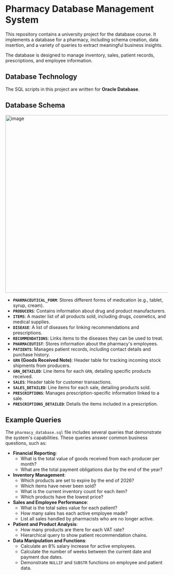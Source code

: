 # Pharmacy Database Management System

This repository contains a university project for the database course. It implements a database for a pharmacy, including schema creation, data insertion, and a variety of queries to extract meaningful business insights.

The database is designed to manage inventory, sales, patient records, prescriptions, and employee information.

## Database Technology

The SQL scripts in this project are written for **Oracle Database**.

## Database Schema

<img width="1243" height="552" alt="image" src="https://github.com/user-attachments/assets/04c61357-ff32-4dcc-af62-1dd35deaafd1" />

-   **`PHARMACEUTICAL_FORM`**: Stores different forms of medication (e.g., tablet, syrup, cream).
-   **`PRODUCERS`**: Contains information about drug and product manufacturers.
-   **`ITEMS`**: A master list of all products sold, including drugs, cosmetics, and medical supplies.
-   **`DISEASE`**: A list of diseases for linking recommendations and prescriptions.
-   **`RECOMMENDATIONS`**: Links items to the diseases they can be used to treat.
-   **`PHARMACEUTIST`**: Stores information about the pharmacy's employees.
-   **`PATIENTS`**: Manages patient records, including contact details and purchase history.
-   **`GRN` (Goods Received Note)**: Header table for tracking incoming stock shipments from producers.
-   **`GRN_DETAILED`**: Line items for each `GRN`, detailing specific products received.
-   **`SALES`**: Header table for customer transactions.
-   **`SALES_DETAILED`**: Line items for each sale, detailing products sold.
-   **`PRESCRIPTIONS`**: Manages prescription-specific information linked to a sale.
-   **`PRESCRIPTIONS_DETAILED`**: Details the items included in a prescription.

## Example Queries

The `pharmacy_database.sql` file includes several queries that demonstrate the system's capabilities. These queries answer common business questions, such as:

-   **Financial Reporting**:
    -   What is the total value of goods received from each producer per month?
    -   What are the total payment obligations due by the end of the year?
-   **Inventory Management**:
    -   Which products are set to expire by the end of 2026?
    -   Which items have never been sold?
    -   What is the current inventory count for each item?
    -   Which products have the lowest price?
-   **Sales and Employee Performance**:
    -   What is the total sales value for each patient?
    -   How many sales has each active employee made?
    -   List all sales handled by pharmacists who are no longer active.
-   **Patient and Product Analysis**:
    -   How many products are there for each VAT rate?
    -   Hierarchical query to show patient recommendation chains.
-   **Data Manipulation and Functions**:
    -   Calculate an 8% salary increase for active employees.
    -   Calculate the number of weeks between the current date and payment due dates.
    -   Demonstrate `NULLIF` and `SUBSTR` functions on employee and patient data.

